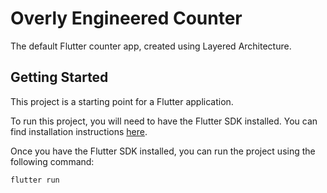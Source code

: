 # Overly Engineered Counter

The default Flutter counter app, created using Layered Architecture.

## Getting Started

This project is a starting point for a Flutter application.

To run this project, you will need to have the Flutter SDK installed. You can find installation instructions [here](https://flutter.dev/docs/get-started/install).

Once you have the Flutter SDK installed, you can run the project using the following command:

```bash
flutter run
```
